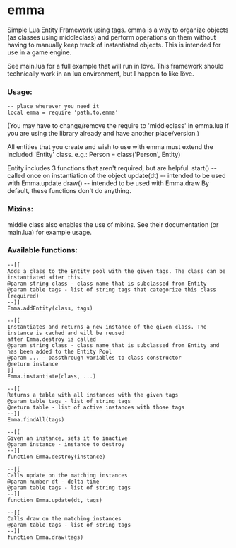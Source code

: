 # emma #

Simple Lua Entity Framework using tags. emma is a way to organize objects (as classes using middleclass) and perform operations on them without having to manually keep track of instantiated objects. This is intended for use in a game engine. 

See main.lua for a full example that will run in löve. This framework should technically work in an lua environment, but I happen to like löve. 

### Usage: ###

	-- place wherever you need it
	local emma = require 'path.to.emma'

(You may have to change/remove the require to 'middleclass' in emma.lua if you are using the library already and have another place/version.)

All entities that you create and wish to use with emma must extend the included 'Entity' class.
e.g.: Person = class('Person', Entity)

Entity includes 3 functions that aren't required, but are helpful.
	start() -- called once on instantiation of the object
	update(dt) -- intended to be used with Emma.update
	draw() -- intended to be used with Emma.draw
By default, these functions don't do anything. 

### Mixins: ###

middle class also enables the use of mixins. See their documentation (or main.lua) for example usage. 

### Available functions: ###

	--[[
	Adds a class to the Entity pool with the given tags. The class can be instantiated after this.
	@param string class - class name that is subclassed from Entity
	@param table tags - list of string tags that categorize this class (required)
	--]]
	Emma.addEntity(class, tags)

	--[[
	Instantiates and returns a new instance of the given class. The instance is cached and will be reused 
	after Emma.destroy is called
	@param string class - class name that is subclassed from Entity and has been added to the Entity Pool
	@param ... - passthrough variables to class constructor
	@return instance
	]]
	Emma.instantiate(class, ...)

	--[[
	Returns a table with all instances with the given tags
	@param table tags - list of string tags
	@return table - list of active instances with those tags
	--]]
	Emma.findAll(tags)

	--[[
	Given an instance, sets it to inactive
	@param instance - instance to destroy
	--]]
	function Emma.destroy(instance)

	--[[
	Calls update on the matching instances
	@param number dt - delta time
	@param table tags - list of string tags
	--]]
	function Emma.update(dt, tags)

	--[[
	Calls draw on the matching instances
	@param table tags - list of string tags
	--]]
	function Emma.draw(tags)